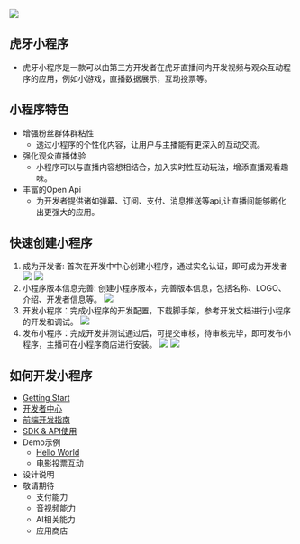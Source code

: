 ![](https://v-cms-img.huya.com/huya/hy-ext/logo.png)

## 虎牙小程序
* 虎牙小程序是一款可以由第三方开发者在虎牙直播间内开发视频与观众互动程序的应用，例如小游戏，直播数据展示，互动投票等。

## 小程序特色
* 增强粉丝群体群粘性
    * 透过小程序的个性化内容，让用户与主播能有更深入的互动交流。
* 强化观众直播体验
    * 小程序可以与直播内容想相结合，加入实时性互动玩法，增添直播观看趣味。
* 丰富的Open Api
    * 为开发者提供诸如弹幕、订阅、支付、消息推送等api,让直播间能够孵化出更强大的应用。

## 快速创建小程序

1. 成为开发者: 首次在开发中中心创建小程序，通过实名认证，即可成为开发者
![](https://v-cms-img.huya.com/huya/hy-ext/new1.png)
![](https://v-cms-img.huya.com/huya/hy-ext/new2.png)
2. 小程序版本信息完善: 创建小程序版本，完善版本信息，包括名称、LOGO、介绍、开发者信息等。
![](https://v-cms-img.huya.com/huya/hy-ext/new3.png)
3. 开发小程序：完成小程序的开发配置，下载脚手架，参考开发文档进行小程序的开发和调试。
![](https://v-cms-img.huya.com/huya/hy-ext/new4.png)
4. 发布小程序：完成开发并测试通过后，可提交审核，待审核完毕，即可发布小程序，主播可在小程序商店进行安装。
![](https://v-cms-img.huya.com/huya/hy-ext/new7.png)
![](https://v-cms-img.huya.com/huya/hy-ext/new6.png)
## 如何开发小程序
* [Getting Start](http://iosdevtips.co/post/121756573323/ios-9-xcode-7-http-connect-server-error)
* [开发者中心](http://iosdevtips.co/post/121756573323/ios-9-xcode-7-http-connect-server-error)
* [前端开发指南](http://iosdevtips.co/post/121756573323/ios-9-xcode-7-http-connect-server-error)
* [SDK & API使用](http://iosdevtips.co/post/121756573323/ios-9-xcode-7-http-connect-server-error)
* Demo示例
    * [Hello World](http://iosdevtips.co/post/121756573323/ios-9-xcode-7-http-connect-server-error)
    * [电影投票互动](http://iosdevtips.co/post/121756573323/ios-9-xcode-7-http-connect-server-error)
* 设计说明 
* 敬请期待
    * 支付能力
    * 音视频能力
    * AI相关能力
    * 应用商店
